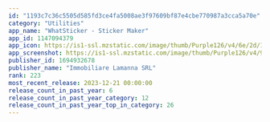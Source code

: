 ```yaml
---
id: "1193c7c36c5505d585fd3ce4fa5008ae3f97609bf87e4cbe770987a3cca5a70e"
category: "Utilities"
app_name: "WhatSticker - Sticker Maker"
app_id: 1147094379
app_icon: https://is1-ssl.mzstatic.com/image/thumb/Purple126/v4/6e/2d/18/6e2d1866-4a7e-2cd6-77e4-063f5ae4abba/AppIcon-0-1x_U007ephone-0-85-220.jpeg/1024x1024bb.png
app_screenshot: https://is1-ssl.mzstatic.com/image/thumb/Purple126/v4/92/37/06/92370629-714d-4dbc-36a7-d87f7be097ce/7e1b0b02-c3f5-46e3-9bb7-a76dd1e997a1_6.5-1.png/1242x2688bb.png
publisher_id: 1694932678
publisher_name: "Immobiliare Lamanna SRL"
rank: 223
most_recent_release: 2023-12-21 00:00:00
release_count_in_past_year: 6
release_count_in_past_year_category: 12
release_count_in_past_year_top_in_category: 26
---
```

